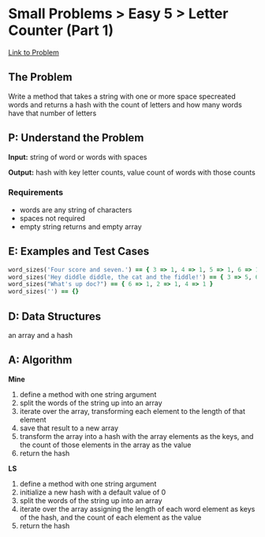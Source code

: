 # Small Problems > Easy 5 > Letter Counter (Part 1)

[Link to Problem](https://launchschool.com/exercises/ae82edb6)

## The Problem

Write a method that takes a string with one or more space specreated words and returns a hash with the count of letters and how many words have that number of letters


## P: Understand the Problem
**Input:** string of word or words with spaces

**Output:** hash with key letter counts, value count of words with those counts

### Requirements

- words are any string of characters
- spaces not required
- empty string returns and empty array


## E: Examples and Test Cases

```ruby
word_sizes('Four score and seven.') == { 3 => 1, 4 => 1, 5 => 1, 6 => 1 }
word_sizes('Hey diddle diddle, the cat and the fiddle!') == { 3 => 5, 6 => 1, 7 => 2 }
word_sizes("What's up doc?") == { 6 => 1, 2 => 1, 4 => 1 }
word_sizes('') == {}
```

## D: Data Structures

an array and a hash

## A: Algorithm

**Mine**

1. define a method with one string argument
1. split the words of the string up into an array
1. iterate over the array, transforming each element to the length of that element
1. save that result to a new array
1. transform the array into a hash with the array elements as the keys, and the count of those elements in the array as the value
1. return the hash

**LS**

1. define a method with one string argument
2. initialize a new hash with a default value of 0
3. split the words of the string up into an array
4. iterate over the array assigning the length of each word element as keys of the hash, and the count of each element as the value
5. return the hash

